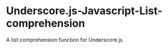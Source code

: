 Underscore.js-Javascript-List-comprehension
===========================================

A list comprehension function for Underscore.js
